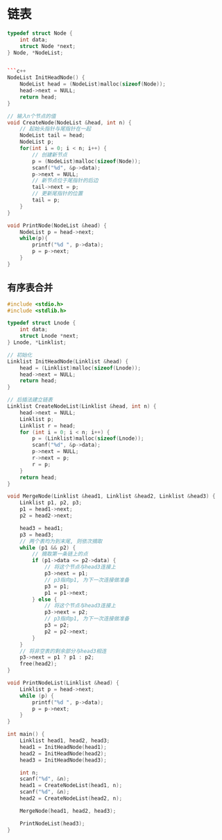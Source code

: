 <!--
 * @Description: 
 * @Version: 1.0
 * @Author: DaLao
 * @Email:  
 * @Date: 2021-10-06 13:11:32
 * @LastEditors: Please set LastEditors
 * @LastEditTime: 2024-07-01 18:38:50
-->

# 链表

```c++
typedef struct Node {
    int data;
    struct Node *next;
} Node, *NodeList;


```c++
NodeList InitHeadNode() {
    NodeList head = (NodeList)malloc(sizeof(Node));
    head->next = NULL;
    return head;
}

// 输入n个节点的值
void CreateNode(NodeList &head, int n) {
    // 起始头指针与尾指针在一起
    NodeList tail = head;
    NodeList p;
    for(int i = 0; i < n; i++) {
        // 创建新节点
        p = (NodeList)malloc(sizeof(Node));
        scanf("%d", &p->data);
        p->next = NULL;
        // 新节点位于尾指针的后边
        tail->next = p;
        // 更新尾指针的位置
        tail = p;
    }
}

void PrintNode(NodeList &head) {
    NodeList p = head->next;
    while(p){
        printf("%d ", p->data);
        p = p->next;
    }
}
```

## 有序表合并

```c++
#include <stdio.h>
#include <stdlib.h>

typedef struct Lnode {
    int data;
    struct Lnode *next;
} Lnode, *Linklist;

// 初始化
Linklist InitHeadNode(Linklist &head) {
    head = (Linklist)malloc(sizeof(Lnode));
    head->next = NULL;
    return head;
}

// 后插法建立链表
Linklist CreateNodeList(Linklist &head, int n) {
    head->next = NULL;
    Linklist p;
    Linklist r = head;
    for (int i = 0; i < n; i++) {
        p = (Linklist)malloc(sizeof(Lnode));
        scanf("%d", &p->data);
        p->next = NULL;
        r->next = p;
        r = p;
    }
    return head;
}

void MergeNode(Linklist &head1, Linklist &head2, Linklist &head3) {
    Linklist p1, p2, p3;
    p1 = head1->next;
    p2 = head2->next;

    head3 = head1;
    p3 = head3;
    // 两个表均为到末尾, 则依次摘取
    while (p1 && p2) {
        // 摘取第一条链上的点
        if (p1->data <= p2->data) {
            // 将这个节点与head3连接上
            p3->next = p1;
            // p3指向p1, 为下一次连接做准备
            p3 = p1;
            p1 = p1->next;
        } else {
            // 将这个节点与head3连接上
            p3->next = p2;
            // p3指向p1, 为下一次连接做准备
            p3 = p2;
            p2 = p2->next;
        }
    }
    // 将非空表的剩余部分与head3相连
    p3->next = p1 ? p1 : p2;
    free(head2);
}

void PrintNodeList(Linklist &head) {
    Linklist p = head->next;
    while (p) {
        printf("%d ", p->data);
        p = p->next;
    }
}

int main() {
    Linklist head1, head2, head3;
    head1 = InitHeadNode(head1);
    head2 = InitHeadNode(head2);
    head3 = InitHeadNode(head3);

    int n;
    scanf("%d", &n);
    head1 = CreateNodeList(head1, n);
    scanf("%d", &n);
    head2 = CreateNodeList(head2, n);

    MergeNode(head1, head2, head3);

    PrintNodeList(head3);
}
```
